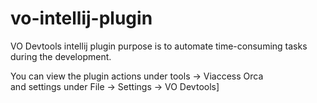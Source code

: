 # vo-intellij-plugin


<!-- Plugin description -->
VO Devtools intellij plugin purpose is to automate time-consuming tasks during the development.  
  
  
You can view the plugin actions under tools \-&gt; Viaccess Orca  
and settings under File \-&gt; Settings \-&gt; VO Devtools]
<!-- Plugin description end -->


